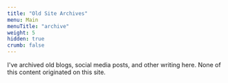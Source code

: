 ```yaml
---
title: "Old Site Archives"
menu: Main
menuTitle: "archive"
weight: 5
hidden: true
crumb: false
---
```


I've archived old blogs, social media posts, and other writing here. None of this content originated on this site.